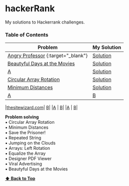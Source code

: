 # hackerRank  </br>

My solutions to Hackerrank challenges.</br>

### Table of Contents

| Problem | My Solution |
|---- | ---------
| [Angry Professor](https://www.hackerrank.com/challenges/angry-professor/problem) {:target="_blank"}|[Solution](https://www.hackerrank.com/challenges/angry-professor/problem) |
|[Beautyful Days at the Movies](https://www.hackerrank.com/challenges/beautiful-days-at-the-movies/problem) | [Solution](https://github.com/saschaki/hackerRank/blob/master/problem-solving/implementation/beautyful-days-at-the-movies.js)|
 |[A](a) | [Solution](b)|
| [Circular Array Rotation](https://www.hackerrank.com/challenges/circular-array-rotation/problem) |[Solution](https://github.com/saschaki/hackerRank/blob/master/problem-solving/implementation/circular-array-rotation.js) |
 [Minimum Distances](https://www.hackerrank.com/challenges/minimum-distances/problem) |[Solution](https://github.com/saschaki/hackerRank/blob/master/problem-solving/implementation/minimum-distances.js) |
 |[A](a) | [B](b)|

 |<a href="https://www.thesitewizard.com/" target="_blank">thesitewizard.com</a>| [B](b)|
 |[A](a) | [B](b)|
 |[A](a) | [B](b)|



**Problem solving**</br>
▪ Circular Array Rotation</br>
▪ Minimum Distances</br>
▪ Save the Prisoner!</br>
▪ Repeated String</br>
▪ Jumping on the Clouds</br>
▪ Arrays: Left Rotation</br>
▪ Equalize the Array</br>
▪ Designer PDF Viewer</br>
▪ Viral Advertising</br>
▪ Beautyful Days at the Movies</br>

**[⬆ Back to Top](#table-of-contents)**





 
